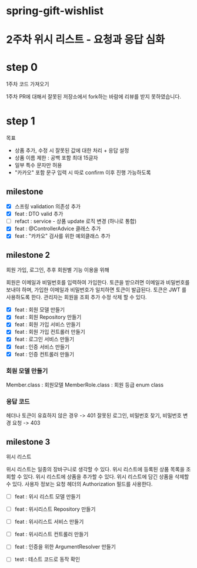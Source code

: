 # spring-gift-wishlist

# 2주차 위시 리스트 - 요청과 응답 심화

# step 0

1주차 코드 가져오기

1주차 PR에 대해서 잘못된 저장소에서 fork하는 바람에 리뷰를 받지 못하였습니다.

# step 1

목표

- 상품 추가, 수정 시 잘못된 값에 대한 처리 + 응답 설정
- 상품 이름 제한 : 공백 포함 최대 15글자
- 일부 특수 문자만 허용
- "카카오" 포함 문구 입력 시 따로 confirm 이후 진행 가능하도록

## milestone

-[X] 스프링 validation 의존성 추가
-[X] feat : DTO valid 추가
-[ ] refact : service - 상품 update 로직 변경 (하나로 통합)
-[X] feat : @ControllerAdvice 클래스 추가
-[X] feat : "카카오" 검사를 위한 예외클래스 추가

## milestone 2

회원 가입, 로그인, 추후 회원별 기능 이용을 위해

회원은 이메일과 비밀번호를 입력하여 가입한다.
토큰을 받으려면 이메일과 비밀번호를 보내야 하며, 가입한 이메일과 비밀번호가 일치하면 토큰이 발급된다.
토큰은 JWT 를 사용하도록 한다.
관리자는 회원을 조회 추가 수정 삭제 할 수 있다.

- [X] feat : 회원 모델 만들기
- [X] feat : 회원 Repository 만들기
- [X] feat : 회원 가입 서비스 만들기
- [X] feat : 회원 가입 컨트롤러 만들기
- [X] feat : 로그인 서비스 만들기
- [X] feat : 인증 서비스 만들기
- [X] feat : 인증 컨트롤러 만들기

### 회원 모델 만들기

Member.class : 회원모델
MemberRole.class : 회원 등급 enum class

### 응답 코드

헤더나 토큰이 유효하지 않은 경우 -> 401
잘못된 로그인, 비밀번호 찾기, 비밀번호 변경 요청 -> 403

## milestone 3

위시 리스트

위시 리스트는 일종의 장바구니로 생각할 수 있다.
위시 리스트에 등록된 상품 목록을 조회할 수 있다.
위시 리스트에 상품을 추가할 수 있다.
위시 리스트에 담긴 상품을 삭제할 수 있다.
사용자 정보는 요청 헤더의 Authorization 필드를 사용한다.

- [ ] feat : 위시 리스트 모델 만들기
- [ ] feat : 위시리스트 Repository 만들기
- [ ] feat : 위시리스트 서비스 만들기
- [ ] feat : 위시리스트 컨트롤러 만들기
- [ ] feat : 인증을 위한 ArgumentResolver 만들기
- [ ] test : 테스트 코드로 동작 확인

